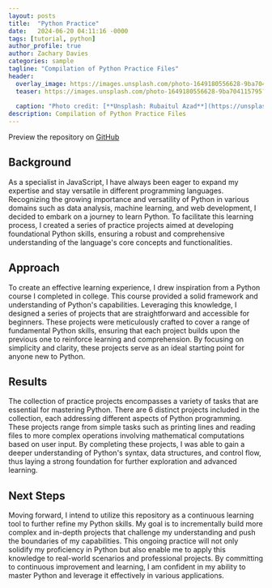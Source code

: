 ```yaml
---
layout: posts
title:  "Python Practice"
date:   2024-06-20 04:11:16 -0000
tags: [tutorial, python]
author_profile: true
author: Zachary Davies
categories: sample
tagline: "Compilation of Python Practice Files"
header:
  overlay_image: https://images.unsplash.com/photo-1649180556628-9ba704115795?q=80&w=3562&auto=format&fit=crop&ixlib=rb-4.0.3&ixid=M3wxMjA3fDB8MHxwaG90by1wYWdlfHx8fGVufDB8fHx8fA%3D%3D
  teaser: https://images.unsplash.com/photo-1649180556628-9ba704115795?q=80&w=3562&auto=format&fit=crop&ixlib=rb-4.0.3&ixid=M3wxMjA3fDB8MHxwaG90by1wYWdlfHx8fGVufDB8fHx8fA%3D%3D
  
  caption: "Photo credit: [**Unsplash: Rubaitul Azad**](https://unsplash.com/@rubaitulazad)"
description: Compilation of Python Practice Files
---
```


>

Preview the repository on [GitHub](https://github.com/zdavies98/python-practice)

## Background
As a specialist in JavaScript, I have always been eager to expand my expertise and stay versatile in different programming languages. Recognizing the growing importance and versatility of Python in various domains such as data analysis, machine learning, and web development, I decided to embark on a journey to learn Python. To facilitate this learning process, I created a series of practice projects aimed at developing foundational Python skills, ensuring a robust and comprehensive understanding of the language's core concepts and functionalities.

## Approach
To create an effective learning experience, I drew inspiration from a Python course I completed in college. This course provided a solid framework and understanding of Python's capabilities. Leveraging this knowledge, I designed a series of projects that are straightforward and accessible for beginners. These projects were meticulously crafted to cover a range of fundamental Python skills, ensuring that each project builds upon the previous one to reinforce learning and comprehension. By focusing on simplicity and clarity, these projects serve as an ideal starting point for anyone new to Python.

## Results
The collection of practice projects encompasses a variety of tasks that are essential for mastering Python. There are 6 distinct projects included in the collection, each addressing different aspects of Python programming. These projects range from simple tasks such as printing lines and reading files to more complex operations involving mathematical computations based on user input. By completing these projects, I was able to gain a deeper understanding of Python's syntax, data structures, and control flow, thus laying a strong foundation for further exploration and advanced learning.

## Next Steps
Moving forward, I intend to utilize this repository as a continuous learning tool to further refine my Python skills. My goal is to incrementally build more complex and in-depth projects that challenge my understanding and push the boundaries of my capabilities. This ongoing practice will not only solidify my proficiency in Python but also enable me to apply this knowledge to real-world scenarios and professional projects. By committing to continuous improvement and learning, I am confident in my ability to master Python and leverage it effectively in various applications.